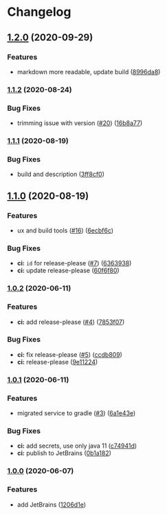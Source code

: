 # Changelog

## [1.2.0](https://www.github.com/jef/forest-night-jetbrains/compare/v1.1.2...v1.2.0) (2020-09-29)


### Features

* markdown more readable, update build ([8996da8](https://www.github.com/jef/forest-night-jetbrains/commit/8996da8298d27eed2d92adc7fcb1a48d14386cab))

### [1.1.2](https://www.github.com/jef/forest-night-jetbrains/compare/v1.1.1...v1.1.2) (2020-08-24)


### Bug Fixes

* trimming issue with version ([#20](https://www.github.com/jef/forest-night-jetbrains/issues/20)) ([16b8a77](https://www.github.com/jef/forest-night-jetbrains/commit/16b8a7738d21760007894b69cacc51ebfa477579))

### [1.1.1](https://www.github.com/jef/forest-night-jetbrains/compare/v1.1.0...v1.1.1) (2020-08-19)


### Bug Fixes

* build and description ([3ff8cf0](https://www.github.com/jef/forest-night-jetbrains/commit/3ff8cf0d7b0bd16e363e0fad23ba9ef5faf1e667))

## [1.1.0](https://www.github.com/jef/forest-night-jetbrains/compare/v1.0.2...v1.1.0) (2020-08-19)


### Features

* ux and build tools ([#16](https://www.github.com/jef/forest-night-jetbrains/issues/16)) ([6ecbf6c](https://www.github.com/jef/forest-night-jetbrains/commit/6ecbf6cea86fa4400ba01813e0babf15716e91f6))


### Bug Fixes

* **ci:** `id` for release-please ([#7](https://www.github.com/jef/forest-night-jetbrains/issues/7)) ([6363938](https://www.github.com/jef/forest-night-jetbrains/commit/636393801625299215b2836e41b096cd16692b43))
* **ci:** update release-please ([60f6f80](https://www.github.com/jef/forest-night-jetbrains/commit/60f6f8096a1c08da0975ced1dc3cc00f86f73d90))

### [1.0.2](https://www.github.com/jef/forest-night-jetbrains/compare/v1.0.1...v1.0.2) (2020-06-11)


### Features

* **ci:** add release-please ([#4](https://www.github.com/jef/forest-night-jetbrains/issues/4)) ([7853f07](https://www.github.com/jef/forest-night-jetbrains/commit/7853f079d0be4d3762e2bff14643d277dbc192f8))


### Bug Fixes

* **ci:** fix release-please ([#5](https://www.github.com/jef/forest-night-jetbrains/issues/5)) ([ccdb809](https://www.github.com/jef/forest-night-jetbrains/commit/ccdb809a89e91da0c9bf63f046b6ce7ed4de8896))
* **ci:** release-please ([9e11224](https://www.github.com/jef/forest-night-jetbrains/commit/9e11224d98de69ce8a204ecd0d88f00f15d3ef82))

### [1.0.1](https://www.github.com/jef/forest-night-jetbrains/compare/v1.0.0...v1.0.1) (2020-06-11)


### Features

* migrated service to gradle ([#3](https://www.github.com/jef/forest-night-jetbrains/issues/3)) ([6a1e43e](https://www.github.com/jef/forest-night-jetbrains/commit/6a1e43ee0147b8845fa28281aaaf35d9b9e88a22))


### Bug Fixes

* **ci:** add secrets, use only java 11 ([c74941d](https://www.github.com/jef/forest-night-jetbrains/commit/c74941df86ebc0a0d48e601a1b64d6a06176ba7e))
* **ci:** publish to JetBrains ([0b1a182](https://www.github.com/jef/forest-night-jetbrains/commit/0b1a1829e4ee131f33067ffa2554436f3626b3f1))

### [1.0.0](https://github.com/jef/forest-night-jetbrains/tree/v1.0.0) (2020-06-07)


### Features

* add JetBrains ([1206d1e](https://www.github.com/jef/forest-night-jetbrains/commit/1206d1eaecd95692a26162ce621548c8993c70d4))
